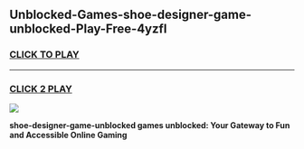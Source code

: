 
## Unblocked-Games-shoe-designer-game-unblocked-Play-Free-4yzfl
<h3>
<a href="https://premium76.site?title=shoe-designer-game-unblocked&ref=10A">CLICK TO PLAY</a></h3>
<hr>

<h3>
<a href="https://premium76.site?title=shoe-designer-game-unblocked&ref=10A">CLICK 2 PLAY</a>
  
</h3>

<a href="https://premium76.site?title=shoe-designer-game-unblocked&ref=10A"><img src="https://clearcache.store/games.png"></a>


**shoe-designer-game-unblocked games unblocked: Your Gateway to Fun and Accessible Online Gaming**
